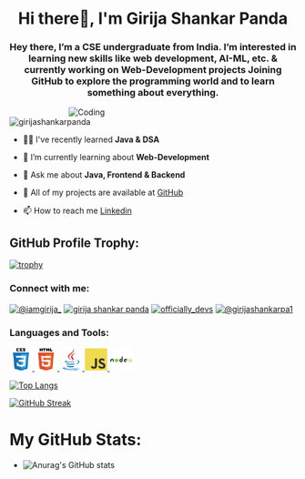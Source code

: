 <h1 align="center">Hi there👋, I'm Girija Shankar Panda</h1>
<h3 align="center">Hey there, I’m a CSE undergraduate from India. I’m interested in learning new skills like web development, AI-ML, etc. & currently working on Web-Development projects Joining GitHub to explore the programming world and to learn something about everything.</h3>
<img align="right" alt="Coding" width="400" src="">

<p align="left"> <img src="https://komarev.com/ghpvc/?username=girijashankarpanda&label=Profile%20views&color=0e75b6&style=flat" alt="girijashankarpanda" /> </p>


- 👨‍💻 I've recently learned **Java & DSA**

- 🌱 I’m currently learning about **Web-Development**

- 💬 Ask me about **Java, Frontend & Backend**

- 📝 All of my projects are available at [GitHub](https://github.com/GirijaShankarPanda)

- 📫 How to reach me [Linkedin](https://www.linkedin.com/in/girija-shankar-panda-27331923b/)

<h2 align="left">GitHub Profile Trophy:</h2>

[![trophy](https://github-profile-trophy.vercel.app/?username=GirijaShankarPanda&theme=algolia)](https://github.com/ryo-ma/github-profile-trophy)

<h3 align="left">Connect with me:</h3>
<p align="left">
<a href="https://twitter.com/@iamgirija_" target="blank"><img align="center" src="https://raw.githubusercontent.com/rahuldkjain/github-profile-readme-generator/master/src/images/icons/Social/twitter.svg" alt="@iamgirija_" height="30" width="40" /></a>
<a href="https://www.linkedin.com/in/girija-shankar-panda-27331923b/" target="blank"><img align="center" src="https://raw.githubusercontent.com/rahuldkjain/github-profile-readme-generator/master/src/images/icons/Social/linked-in-alt.svg" alt="girija shankar panda" height="30" width="40" /></a>
<a href="https://instagram.com/officially_devs" target="blank"><img align="center" src="https://raw.githubusercontent.com/rahuldkjain/github-profile-readme-generator/master/src/images/icons/Social/instagram.svg" alt="officially_devs" height="30" width="40" /></a>
<a href="https://www.hackerrank.com/@girijashankarpa1" target="blank"><img align="center" src="https://raw.githubusercontent.com/rahuldkjain/github-profile-readme-generator/master/src/images/icons/Social/hackerrank.svg" alt="@girijashankarpa1" height="30" width="40" /></a>
</p>

<h3 align="left">Languages and Tools:</h3>
<p align="left"> <a href="https://www.w3schools.com/css/" target="_blank" rel="noreferrer"> <img src="https://raw.githubusercontent.com/devicons/devicon/master/icons/css3/css3-original-wordmark.svg" alt="css3" width="40" height="40"/> </a> <a href="https://www.w3.org/html/" target="_blank" rel="noreferrer"> <img src="https://raw.githubusercontent.com/devicons/devicon/master/icons/html5/html5-original-wordmark.svg" alt="html5" width="40" height="40"/> </a> <a href="https://www.java.com" target="_blank" rel="noreferrer"> <img src="https://raw.githubusercontent.com/devicons/devicon/master/icons/java/java-original.svg" alt="java" width="40" height="40"/> </a> <a href="https://developer.mozilla.org/en-US/docs/Web/JavaScript" target="_blank" rel="noreferrer"> <img src="https://raw.githubusercontent.com/devicons/devicon/master/icons/javascript/javascript-original.svg" alt="javascript" width="40" height="40"/> </a> <a href="https://nodejs.org" target="_blank" rel="noreferrer"> <img src="https://raw.githubusercontent.com/devicons/devicon/master/icons/nodejs/nodejs-original-wordmark.svg" alt="nodejs" width="40" height="40"/> </a> </p>

[![Top Langs](https://github-readme-stats.vercel.app/api/top-langs/?username=GirijaShankarPanda&langs_count=8&theme=radical)](https://github.com/anuraghazra/github-readme-stats)

[![GitHub Streak](http://github-readme-streak-stats.herokuapp.com?user=GirijaShankarPanda&theme=java-dark)](https://git.io/streak-stats)

   
# My GitHub Stats:
- ![Anurag's GitHub stats](https://github-readme-stats.vercel.app/api?username=GirijaShankarPanda&show_icons=true&theme=radical)

<!---
GirijaShankarPanda/GirijaShankarPanda is a ✨ special ✨ repository because its `README.md` (this file) appears on your GitHub profile.
You can click the Preview link to take a look at your changes.
--->
